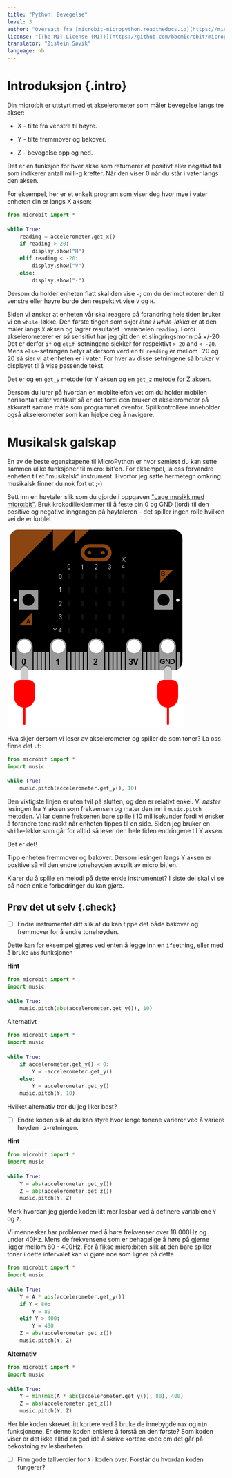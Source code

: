 ```yaml
---
title: "Python: Bevegelse"
level: 3
author: "Oversatt fra [microbit-micropython.readthedocs.io](https://microbit-micropython.readthedocs.io/en/latest/tutorials/movement.html)"
license: "[The MIT License (MIT)](https://github.com/bbcmicrobit/micropython/blob/master/LICENSE)"
translator: "Øistein Søvik"
language: nb
---
```



# Introduksjon {.intro}

Din micro:bit er utstyrt med et akselerometer som måler bevegelse langs tre akser:

* X - tilte fra venstre til høyre.

* Y - tilte fremmover og bakover.

* Z - bevegelse opp og ned.

Det er en funksjon for hver akse som returnerer et positivt eller negativt tall
som indikerer antall milli-g krefter. Når den viser 0 når du står i vater langs
den aksen.

For eksempel, her er et enkelt program som viser deg hvor mye i vater enheten
din er langs X aksen:

```python
from microbit import *

while True:
    reading = accelerometer.get_x()
    if reading > 20:
        display.show("H")
    elif reading < -20:
        display.show("V")
    else:
        display.show("-")
```

Dersom du holder enheten flatt skal den vise `-`; om du derimot roterer den til
venstre eller høyre burde den respektivt vise `V` og `H`.

Siden vi ønsker at enheten vår skal reagere på forandring hele tiden bruker vi
en `while`-løkke. Den første tingen som skjer *inne i while-løkka* er at den
måler langs `X` aksen og lagrer resultatet i variabelen `reading`. Fordi
akselerometerer er *så* sensitivt har jeg gitt den et slingringsmonn på +/-20.
Det er derfor `if` og `elif`-setningene sjekker for respektivt `> 20` and `<
-20`. Mens `else`-setningen betyr at dersom verdien til `reading` er mellom -20
og 20 så sier vi at enheten er i vater. For hver av disse setningene så bruker
vi displayet til å vise passende tekst.

Det er og en `get_y` metode for Y aksen og en `get_z` metode for Z aksen.

Dersom du lurer på hvordan en mobiltelefon vet om du holder mobilen horisontalt
eller vertikalt så er det fordi den bruker et akselerometer på akkuratt samme
måte som programmet ovenfor. Spillkontrollere inneholder også akselerometer som
kan hjelpe deg å navigere.

# Musikalsk galskap

En av de beste egenskapene til MicroPython er hvor sømløst du kan sette sammen
ulike funksjoner til micro: bit'en. For eksempel, la oss forvandre enheten til
et "musikalsk" instrument. Hvorfor jeg satte hermetegn omkring musikalsk finner
du nok fort ut ;-)

Sett inn en høytaler slik som du gjorde i oppgaven ["Lage musikk med
micro:bit"](../python_musikk/python_musikk). Bruk krokodilleklemmer til å feste
pin 0 og GND (jord) til den positive og negative inngangen på høytaleren - det
spiller ingen rolle hvilken vei de er koblet. 

![Bilde av en micro'bit med krokodilleklemmer til pin 0 og GND](pin0-gnd.png)

Hva skjer dersom vi leser av akselerometer og spiller de som toner? La oss finne
det ut:

```python
from microbit import *
import music

while True:
    music.pitch(accelerometer.get_y(), 10)
```

Den viktigste linjen er uten tvil på slutten, og den er relativt enkel. Vi
*nøster* lesingen fra Y aksen som frekvensen og mater den inn i `music.pitch`
metoden. Vi lar denne freksenen bare spille i 10 millisekunder fordi vi ønsker å
forandre tone raskt når enheten tippes til en side. Siden jeg bruker en
`while`-løkke som går for alltid så leser den hele tiden endringene til Y aksen.

Det er det!

Tipp enheten fremmover og bakover. Dersom lesingen langs Y aksen er positive så
vil den endre tonehøyden avspilt av micro:bit'en. 

Klarer du å spille en melodi på dette enkle instrumentet? I siste del skal vi se
på noen enkle forbedringer du kan gjøre.

## Prøv det ut selv {.check}

- [ ] Endre instrumentet ditt slik at du kan tippe det både bakover og fremmover for å endre tonehøyden.

Dette kan for eksempel gjøres ved enten å legge inn en `if`setning, eller med å bruke `abs` funksjonen

<toggle>
  <strong>Hint</strong>
  <hide>

```python
from microbit import *
import music

while True:
    music.pitch(abs(accelerometer.get_y()), 10)
```

Alternativt 

```python
from microbit import *
import music

while True:
    if accelerometer.get_y() < 0:
        Y = -accelerometer.get_y()
    else:
        Y = accelerometer.get_y()
    music.pitch(Y, 10)
```

Hvilket alternativ tror du jeg liker best?

</hide>
</toggle>

- [ ] Endre koden slik at du kan styre hvor lenge tonene varierer ved å variere høyden i z-retningen.

<toggle>
  <strong>Hint</strong>
  <hide>

```python
from microbit import *
import music

while True:
    Y = abs(accelerometer.get_y())
    Z = abs(accelerometer.get_z())
    music.pitch(Y, Z)
```

Merk hvordan jeg gjorde koden litt mer lesbar ved å definere variablene `Y` og `Z`.

</hide>
</toggle>

Vi mennesker har problemer med å høre frekvenser over 18 000Hz og under 40Hz.
Mens de frekvensene som er behagelige å høre på gjerne ligger mellom 80 - 400Hz.
For å fikse micro:biten`slik at den bare spiller toner i dette intervalet kan vi
gjøre noe som ligner på dette

```python
from microbit import *
import music

while True:
    Y = A * abs(accelerometer.get_y())
    if Y < 80:
        Y = 80
    elif Y > 400:
        Y = 400
    Z = abs(accelerometer.get_z())
    music.pitch(Y, Z)
```

<toggle>
  <strong>Alternativ</strong>
  <hide>

```python
from microbit import *
import music

while True:
    Y = min(max(A * abs(accelerometer.get_y()), 80), 400)
    Z = abs(accelerometer.get_z())
    music.pitch(Y, Z)
```

Her ble koden skrevet litt kortere ved å bruke de innebygde `max` og `min`
funksjonene. Er denne koden enklere å forstå en den første? Som koden viser er
det ikke alltid en god idè å skrive kortere kode om det går på bekostning av
lesbarheten.

</hide>
</toggle>

- [ ] Finn gode tallverdier for `A` i koden over. Forstår du hvordan koden fungerer?
